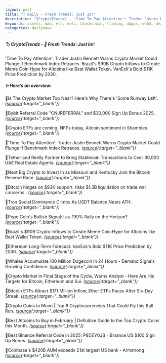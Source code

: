```yaml
---
layout: post
title: "🌇 Daily - Fresh Trendz: Just In!"
description: "[CryptoTrendz] - 'Time To Pay Attention': Trader Justin Bennett Warns Crypto Market Could Plunge if Benchmark Index Retraces. Brazil's $90B Crypto Inflows to Create Meme Coin Hype for Altcoins like Best Wallet Token. VanEck's Bold $11K Price Prediction by 2030."
keywords: assets, dao, eth, defi, blockchain, trading, dapps, web3, dex, blockchains, nft, dao
categories: dailynews
---
```


##### 🏷️  CryptoTrendz - 📌 *Fresh Trendz: Just In!:*

'Time To Pay Attention': Trader Justin Bennett Warns Crypto Market Could Plunge if Benchmark Index Retraces. Brazil's $90B Crypto Inflows to Create Meme Coin Hype for Altcoins like Best Wallet Token. VanEck's Bold $11K Price Prediction by 2030.

##### ✨ *Here’s an overview:*


🔹Is The Crypto Market Top Near? Here's Why There's 'Some Runway Left'. *([source](https://s.avyag.com/gcd5){:target="_blank"})*

🔹Bybit Referral Code "CNJREFERRAL" and $30,000 Sign Up Bonus 2025. *([source](https://s.avyag.com/4gh9){:target="_blank"})*

🔹Crypto ETFs are coming, NFPs today, Altcoin sentiment in Shambles. *([source](https://s.avyag.com/sula){:target="_blank"})*

🔹'Time To Pay Attention': Trader Justin Bennett Warns Crypto Market Could Plunge if Benchmark Index Retraces. *([source](https://s.avyag.com/1xwm){:target="_blank"})*

🔹Tether and Reelly Partner to Bring Stablecoin Transactions to Over 30,000 UAE Real Estate Agents. *([source](https://s.avyag.com/hf0m){:target="_blank"})*

🔹Next Big Crypto to Invest In as Missouri and Kentucky Join the Bitcoin Reserve Race. *([source](https://s.avyag.com/qzdg){:target="_blank"})*

🔹Bitcoin hinges on $93K support, risks $1.3B liquidation on trade war concerns . *([source](https://s.avyag.com/ff17){:target="_blank"})*

🔹Tron Social Dominance Climbs As USDT Balance Nears ATH. *([source](https://s.avyag.com/tesb){:target="_blank"})*

🔹Pepe Coin's Bullish Signal: Is a 190% Rally on the Horizon?. *([source](https://s.avyag.com/ores){:target="_blank"})*

🔹Brazil's $90B Crypto Inflows to Create Meme Coin Hype for Altcoins like Best Wallet Token. *([source](https://s.avyag.com/qcdm){:target="_blank"})*

🔹Ethereum Long-Term Forecast: VanEck's Bold $11K Price Prediction by 2030. *([source](https://s.avyag.com/0mmz){:target="_blank"})*

🔹Whales Accumulate 100 Million Dogecoin In 24 Hours - Demand Signals Growing Confidence. *([source](https://s.avyag.com/rctk){:target="_blank"})*

🔹Crypto Market in Final Stage of the Cycle, Warns Analyst - Here Are His Targets for Bitcoin, Ethereum and Sui. *([source](https://s.avyag.com/wprj){:target="_blank"})*

🔹Bitcoin ETFs Attract $171 Million Inflow, Ether ETFs Pause After Six-Day Streak. *([source](https://s.avyag.com/yozb){:target="_blank"})*

🔹Crypto Coins to Moon | Top 8 Cryptocurrencies That Could Fly this Bull Run. *([source](https://s.avyag.com/illf){:target="_blank"})*

🔹Best Altcoins to Buy in February | Definitive Guide to the Top Crypto Coins this Month. *([source](https://s.avyag.com/r6ii){:target="_blank"})*

🔹Best Binance Referral Code in 2025: P8DEY0JB - Binance US $100 Sign Up Bonus. *([source](https://s.avyag.com/rmve){:target="_blank"})*

🔹Coinbase's $420B AUM exceeds 21st largest US bank - Armstrong . *([source](https://s.avyag.com/gq7m){:target="_blank"})*

